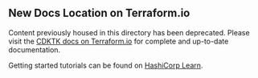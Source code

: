 ## New Docs Location on Terraform.io

Content previously housed in this directory has been deprecated. Please visit the [CDKTK docs on Terraform.io](https://www.terraform.io/docs/cdktf/index.html) for complete and up-to-date documentation.

Getting started tutorials can be found on [HashiCorp Learn](https://learn.hashicorp.com/collections/terraform/cdktf).
